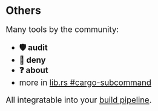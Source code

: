 # Others

<div style="font-size: 1.5em;">

Many tools by the community:

* **🛡️ audit** <!-- Ensures your dependencies have no vulnerabilities.-->
* **🙅 deny** <!-- Ensures all dependencies are published with specific licenses.-->
* **❓ about** <!-- Collates all licenses into a webpage for easy publishing.-->
* more in [lib.rs #cargo-subcommand](https://lib.rs/keywords/cargo-subcommand)

All integratable into your [build pipeline](https://github.com/azriel91/peace/actions/runs/8292164435).

</div>
